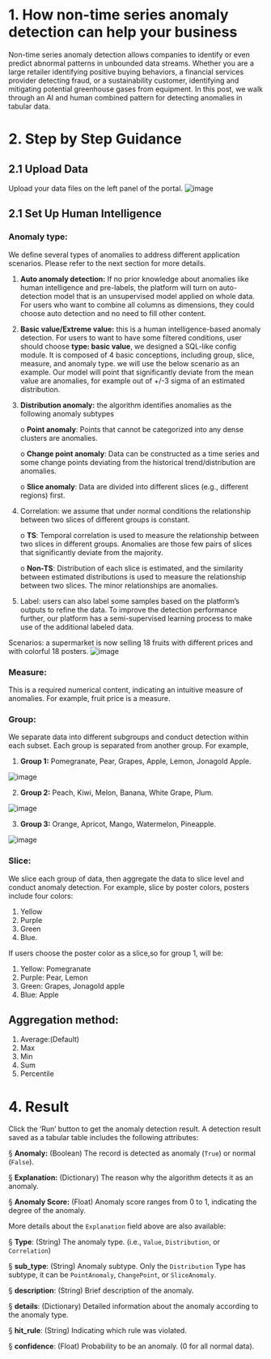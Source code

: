 # 1.     How non-time series anomaly detection can help your business
Non-time series anomaly detection allows companies to identify or even predict abnormal patterns in unbounded data streams. Whether you are a large retailer identifying positive buying behaviors, a financial services provider detecting fraud, or a sustainability customer, identifying and mitigating potential greenhouse gases from equipment. In this post, we walk through an AI and human combined pattern for detecting anomalies in tabular data. 


# 2.    Step by Step Guidance
## 2.1 Upload Data

Upload your data files on the left panel of the portal.
![image](https://user-images.githubusercontent.com/36343326/186343055-22613b5a-753e-44d1-a120-ba57b2e172d0.png)

## 2.1 Set Up Human Intelligence 

### Anomaly type: 

We define several types of anomalies to address different application scenarios. Please refer to the next section for more details. 

1. **Auto anomaly detection:** If no prior knowledge about anomalies like human intelligence and pre-labels, the platform will turn on auto-detection model that is an unsupervised model applied on whole data.  For users who want to combine all columns as dimensions, they could choose auto detection and no need to fill other content.

2. **Basic value/Extreme value:** this is a human intelligence-based anomaly detection. For users to want to have some filtered conditions, user should choose **type: basic value**, we designed a SQL-like config module. It is composed of 4 basic conceptions, including group, slice, measure, and anomaly type. we will use the below scenario as an example. Our model will point that significantly deviate from the mean value are anomalies, for example out of +/-3 sigma of an estimated distribution. 

3. **Distribution anomaly:** the algorithm identifies anomalies as the following anomaly subtypes

   o  **Point anomaly**: Points that cannot be categorized into any dense clusters are anomalies. 

   o  **Change point anomaly**: Data can be constructed as a time series and some change points deviating from the historical trend/distribution are anomalies. 

   o  **Slice anomaly**: Data are divided into different slices (e.g., different regions) first. 

4. Correlation: we assume that under normal conditions the relationship between two slices of different groups is constant. 

   o  **TS**: Temporal correlation is used to measure the relationship between two slices in different groups. Anomalies are those few pairs of slices that significantly deviate from the majority. 

   o  **Non-TS**: Distribution of each slice is estimated, and the similarity between estimated distributions is used to measure the relationship between two slices. The minor relationships are anomalies. 

5. Label: users can also label some samples based on the platform’s outputs to refine the data. To improve the detection performance further, our platform has a semi-supervised learning process to make use of the additional labeled data.


Scenarios: a supermarket is now selling 18 fruits with different prices and with colorful 18 posters.
![image](https://user-images.githubusercontent.com/36343326/187212574-3ee82b17-258c-4de6-8a43-09e0b9802a97.png)

### Measure: 

This is a required numerical content, indicating an intuitive measure of anomalies. For example, fruit price is a measure.

### Group: 
We separate data into different subgroups and conduct detection within each subset. Each group is separated from another group. For example, 

1. **Group 1:** Pomegranate, Pear, Grapes, Apple, Lemon, Jonagold Apple.

![image](https://user-images.githubusercontent.com/36343326/187212713-089e3989-2658-4d13-8a9f-227b0eb23969.png)

2. **Group 2:** Peach, Kiwi, Melon, Banana, White Grape, Plum. 

![image](https://user-images.githubusercontent.com/36343326/187212814-2b0bad81-ccf3-44fb-8555-8bb149f95287.png)

3. **Group 3:** Orange, Apricot, Mango, Watermelon, Pineapple.  

![image](https://user-images.githubusercontent.com/36343326/187212875-3f92a2ad-9f65-4ed2-b6a8-3302157736fd.png)

### Slice: 
We slice each group of data, then aggregate the data to slice level and conduct anomaly detection. For example, slice by poster colors, posters include four colors: 

1. Yellow
2. Purple
3. Green
4. Blue. 

If users choose the poster color as a slice,so for group 1, will be:

1. Yellow: Pomegranate
2. Purple: Pear, Lemon
3. Green: Grapes, Jonagold apple
4. Blue: Apple

## Aggregation method: 
1. Average:(Default)
2. Max
3. Min
4. Sum
5. Percentile

# 4. Result
Click the ‘Run’ button to get the anomaly detection result. A detection result saved as a tabular table includes the following attributes:

§ **Anomaly:** (Boolean) The record is detected as anomaly (`True`) or normal (`False`).

§ **Explanation:** (Dictionary) The reason why the algorithm detects it as an anomaly.

§ **Anomaly Score:** (Float) Anomaly score ranges from 0 to 1, indicating the degree of the anomaly. 

More details about the `Explanation` field above are also available:

§ **Type**: (String) The anomaly type. (i.e., `Value`, `Distribution`, or `Correlation`)

§ **sub_type**: (String) Anomaly subtype. Only the `Distribution` Type has subtype, it can be `PointAnomaly`, `ChangePoint`, or `SliceAnomaly`.

§ **description**: (String) Brief description of the anomaly.

§ **details**: (Dictionary) Detailed information about the anomaly according to the anomaly type.

§ **hit_rule**: (String) Indicating which rule was violated.

§ **confidence**: (Float) Probability to be an anomaly. (0 for all normal data).

